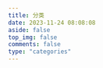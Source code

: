 ```yaml
---
title: 分类
date: 2023-11-24 08:08:08
aside: false
top_img: false
comments: false
type: "categories"
---
```

